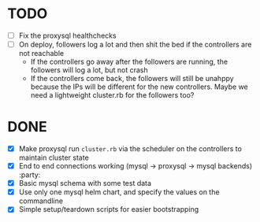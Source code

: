 # TODO

- [ ] Fix the proxysql healthchecks
- [ ] On deploy, followers log a lot and then shit the bed if the controllers are not reachable
  - If the controllers go away after the followers are running, the followers will log a lot, but not crash
  - If the controllers come back, the followers will still be unahppy because the IPs will be different for the new controllers. Maybe we need a lightweight cluster.rb for the followers too?


# DONE

- [X] Make proxysql run `cluster.rb` via the scheduler on the controllers to maintain cluster state
- [X] End to end connections working (mysql -> proxysql -> mysql backends) :party:
- [X] Basic mysql schema with some test data
- [X] Use only one mysql helm chart, and specify the values on the commandline
- [X] Simple setup/teardown scripts for easier bootstrapping
